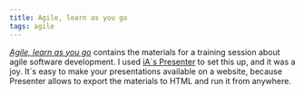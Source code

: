 ```yaml
---
title: Agile, learn as you go
tags: agile
---
```

[<cite>Agile, learn as you go</cite>](/assets/agile/index.htm) contains the materials for a training session about agile software development. I used [iA´s Presenter](https://ia.net/presenter) to set this up, and it was a joy. It´s easy to make your presentations available on a website, because Presenter allows to export the materials to HTML and run it from anywhere.


